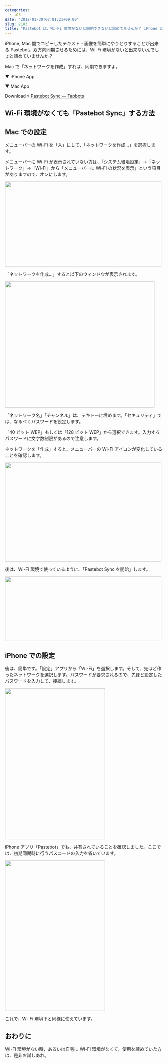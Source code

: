 ```yaml
---
categories:
  - iOS
date: "2012-01-30T07:01:21+09:00"
slug: 2183
title: "Pastebot は、Wi-Fi 環境がないと同期できないと諦めてませんか？ iPhone と Mac をアドホックモードで繋げれば、同期できます！"
---
```


iPhone, Mac 間でコピーしたテキスト・画像を簡単にやりとりすることが出来る Pastebot。双方向同期させるためには、Wi-Fi 環境がないと出来ないんでしょと諦めていませんか？

Mac で「ネットワークを作成」すれば、同期できますよ。

▼ iPhone App

<app id="344614116" title="Pastebot  1.4.1（￥350）" src="http://a1.mzstatic.com/us/r1000/028/Purple/5e/28/d1/mzi.fkztngzy.100x100-75.png">

▼ Mac App

Download » [Pastebot Sync — Tapbots](http://tapbots.com/software/pastebot/#sync)

## Wi-Fi 環境がなくても「Pastebot Sync」する方法

## Mac での設定

メニューバーの Wi-Fi を「入」にして、「ネットワークを作成…」を選択します。

メニューバーに Wi-Fi が表示されていない方は、「システム環境設定」→「ネットワーク」→「Wi-Fi」から「メニューバーに Wi-Fi の状況を表示」という項目がありますので、オンにします。

<img alt="" src="/images/2012/01/2183_1.png" width="500" height="270">

「ネットワークを作成…」すると以下のウィンドウが表示されます。

<img alt="" src="/images/2012/01/2183_2.png" width="478" height="402">

「ネットワーク名」「チャンネル」は、テキトーに埋めます。「セキュリティ」では、なるべくパスワードを設定します。

「40 ビット WEP」もしくは「128 ビット WEP」から選択できます。入力するパスワードに文字数制限があるので注意します。

ネットワークを「作成」すると、メニューバーの Wi-Fi アイコンが変化していることを確認します。

<img alt="" src="/images/2012/01/2183_3.png" width="500" height="315">

後は、Wi-Fi 環境で使っているように、「Pastebot Sync を開始」します。

<img alt="" src="/images/2012/01/2183_4.png" width="500" height="205">

## iPhone での設定

後は、簡単です。「設定」アプリから「Wi-Fi」を選択します。そして、先ほど作ったネットワークを選択します。パスワードが要求されるので、先ほど設定したパスワードを入力して、接続します。

<img alt="" src="/images/2012/01/2183_5.png" width="320" height="480">

iPhone アプリ「Pastebot」でも、共有されていることを確認しました。ここでは、初期同期時に行うパスコードの入力を省いています。

<img alt="" src="/images/2012/01/2183_6.png" width="320" height="480">

これで、Wi-Fi 環境下と同様に使えています。

## おわりに

Wi-Fi 環境がない時、あるいは自宅に Wi-Fi 環境がなくて、使用を諦めていた方は、是非お試しあれ。
